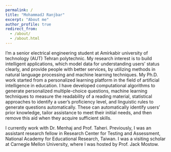 ```yaml
---
permalink: /
title: "MohammadJ Ranjbar"
excerpt: "About me"
author_profile: true
redirect_from: 
  - /about/
  - /about.html
---
```


I’m a senior electrical engineering student at Amirkabir university of technology (AUT) Tehran polytechnic. My research interest is to build intelligent applications, which model data for understanding users’ status clearly, and provide people with better services, by utilizing methods in natural language processing and machine learning techniques. My Ph.D. work started from a personalized learning platform in the field of artificial intelligence in education. I have developed computational algorithms to generate personalized multiple-choice questions, machine learning techniques to measure the readability of a reading material, statistical approaches to identify a user’s proficiency level, and linguistic rules to generate questions automatically. These can automatically identify users’ prior knowledge, tailor assistance to meet their initial needs, and then remove this aid when they acquire sufficient skills.

I currently work with Dr. Menhaj and Prof. Taheri. Previously, I was an assistant research fellow in Research Center for Testing and Assessment, National Academy for Educational Research, Taiwan. I was a visiting scholar at Carnegie Mellon University, where I was hosted by Prof. Jack Mostow.

